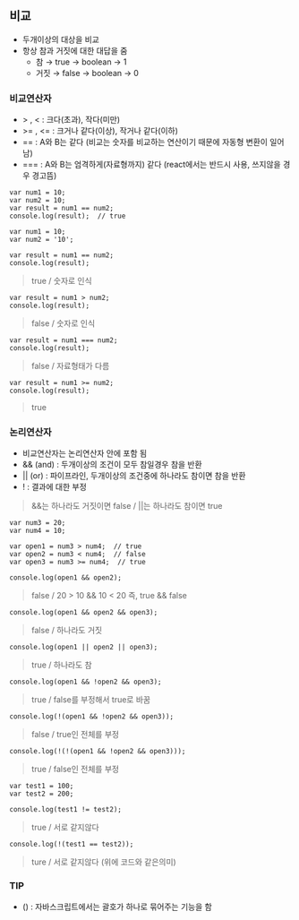 ## 비교
- 두개이상의 대상을 비교
- 항상 참과 거짓에 대한 대답을 줌
  - 참 → true → boolean → 1
  - 거짓 → false → boolean → 0

### 비교연산자
- \> , < : 크다(초과), 작다(미만)
- \>= , <= : 크거나 같다(이상), 작거나 같다(이하)
- == : A와 B는 같다 (비교는 숫자를 비교하는 연산이기 때문에 자동형 변환이 일어남)
- === : A와 B는 엄격하게(자료형까지) 같다 (react에서는 반드시 사용, 쓰지않을 경우 경고뜸)

```
var num1 = 10;
var num2 = 10;
var result = num1 == num2;
console.log(result);  // true
```
```
var num1 = 10;
var num2 = '10';
```
```
var result = num1 == num2;
console.log(result);
```
> true / 숫자로 인식
```
var result = num1 > num2;
console.log(result);
```
> false / 숫자로 인식
```
var result = num1 === num2;
console.log(result);
```
> false / 자료형태가 다름
```
var result = num1 >= num2;
console.log(result);
```
> true

### 논리연산자
- 비교연산자는 논리연산자 안에 포함 됨
- && (and) : 두개이상의 조건이 모두 참일경우 참을 반환
- || (or) : 파이프라인, 두개이상의 조건중에 하나라도 참이면 참을 반환
- ! : 결과에 대한 부정
> &&는 하나라도 거짓이면 false / ||는 하나라도 참이면 true

```
var num3 = 20;
var num4 = 10;

var open1 = num3 > num4;  // true
var open2 = num3 < num4;  // false
var open3 = num3 >= num4;  // true
```
```
console.log(open1 && open2);
```
> false / 20 > 10 && 10 < 20 즉, true && false
```
console.log(open1 && open2 && open3);
```
> false / 하나라도 거짓
```
console.log(open1 || open2 || open3);
```
> true / 하나라도 참
```
console.log(open1 && !open2 && open3);
```
> true / false를 부정해서 true로 바꿈
```
console.log(!(open1 && !open2 && open3));
```
> false / true인 전체를 부정
```
console.log(!(!(open1 && !open2 && open3)));
```
> true / false인 전체를 부정

```
var test1 = 100;
var test2 = 200;
```
```
console.log(test1 != test2);
```
> true / 서로 같지않다
```
console.log(!(test1 == test2));
```
> ture / 서로 같지않다 (위에 코드와 같은의미)

### TIP
- () : 자바스크립트에서는 괄호가 하나로 묶어주는 기능을 함
